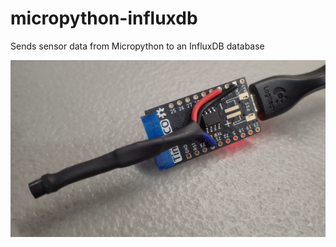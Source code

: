 # micropython-influxdb
Sends sensor data from Micropython to an InfluxDB database

![Image](images/micropython-analog-devices-tmp36.png)
